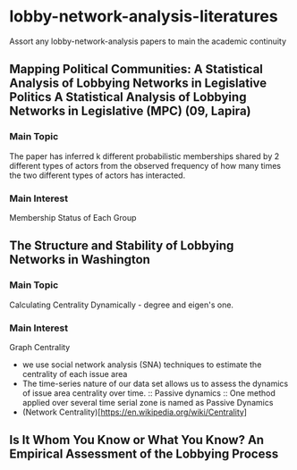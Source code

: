 # lobby-network-analysis-literatures
Assort any lobby-network-analysis papers to main the academic continuity


## Mapping Political Communities: A Statistical Analysis of Lobbying Networks in Legislative Politics A Statistical Analysis of Lobbying Networks in Legislative (MPC) (09, Lapira)
### Main Topic
The paper has inferred k different probabilistic memberships shared by 2 different types of actors from the observed frequency of how many times the two different types of actors has interacted.
### Main Interest
Membership Status of Each Group

## The Structure and Stability of Lobbying Networks in Washington 
### Main Topic
Calculating Centrality Dynamically - degree and eigen's one.
### Main Interest
Graph Centrality

- we use social network analysis (SNA) techniques to estimate the centrality of each issue area
- The time-series nature of our data set allows us to assess the dynamics of issue area centrality over time.
:: Passive dynamics :: One method applied over several time serial zone is named as Passive Dynamics
- (Network Centrality)[https://en.wikipedia.org/wiki/Centrality]
## Is It Whom You Know or What You Know? An Empirical Assessment of the Lobbying Process

